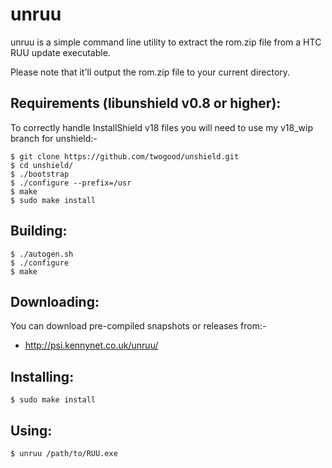unruu
=====

unruu is a simple command line utility to extract the rom.zip file from a 
HTC RUU update executable.

Please note that it'll output the rom.zip file to your current directory.

Requirements (libunshield v0.8 or higher):
------------------------------------------

To correctly handle InstallShield v18 files you will need to use my v18\_wip branch for unshield:-

    $ git clone https://github.com/twogood/unshield.git
    $ cd unshield/
    $ ./bootstrap
    $ ./configure --prefix=/usr
    $ make
    $ sudo make install

Building:
---------

    $ ./autogen.sh
    $ ./configure
    $ make

Downloading:
------------

You can download pre-compiled snapshots or releases from:-

* http://psi.kennynet.co.uk/unruu/

Installing:
-----------

    $ sudo make install

Using:
------

    $ unruu /path/to/RUU.exe
